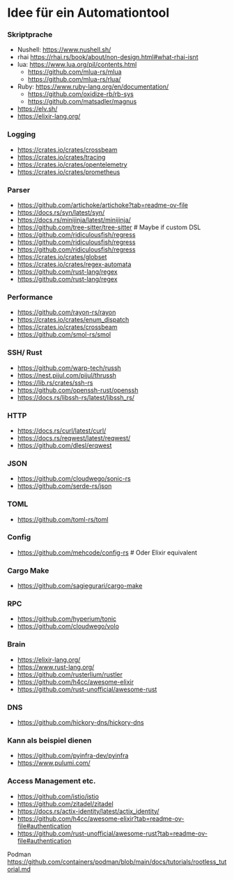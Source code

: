 # Idee für ein Automationtool



### Skriptprache

- Nushell: https://www.nushell.sh/
- rhai https://rhai.rs/book/about/non-design.html#what-rhai-isnt
- lua: https://www.lua.org/pil/contents.html
  - https://github.com/mlua-rs/mlua
  - https://github.com/mlua-rs/rlua/
- Ruby: https://www.ruby-lang.org/en/documentation/
   - https://github.com/oxidize-rb/rb-sys
   - https://github.com/matsadler/magnus
- https://elv.sh/
- https://elixir-lang.org/


### Logging
- https://crates.io/crates/crossbeam
- https://crates.io/crates/tracing
- https://crates.io/crates/opentelemetry
- https://crates.io/crates/prometheus

### Parser
- https://github.com/artichoke/artichoke?tab=readme-ov-file
- https://docs.rs/syn/latest/syn/
- https://docs.rs/minijinja/latest/minijinja/
- https://github.com/tree-sitter/tree-sitter # Maybe if custom DSL
- https://github.com/ridiculousfish/regress
- https://github.com/ridiculousfish/regress
- https://github.com/ridiculousfish/regress
- https://crates.io/crates/globset
- https://crates.io/crates/regex-automata
- https://github.com/rust-lang/regex
- https://github.com/rust-lang/regex


### Performance
- https://github.com/rayon-rs/rayon
- https://crates.io/crates/enum_dispatch
- https://crates.io/crates/crossbeam
- https://github.com/smol-rs/smol

### SSH/ Rust

- https://github.com/warp-tech/russh
- https://nest.pijul.com/pijul/thrussh
- https://lib.rs/crates/ssh-rs
- https://github.com/openssh-rust/openssh
- https://docs.rs/libssh-rs/latest/libssh_rs/


### HTTP
- https://docs.rs/curl/latest/curl/
- https://docs.rs/reqwest/latest/reqwest/
- https://github.com/dlesl/erqwest

### JSON
- https://github.com/cloudwego/sonic-rs
- https://github.com/serde-rs/json

### TOML
- https://github.com/toml-rs/toml


### Config
- https://github.com/mehcode/config-rs # Oder Elixir equivalent

### Cargo Make
- https://github.com/sagiegurari/cargo-make

### RPC
- https://github.com/hyperium/tonic
- https://github.com/cloudwego/volo


### Brain
- https://elixir-lang.org/
- https://www.rust-lang.org/
- https://github.com/rusterlium/rustler
- https://github.com/h4cc/awesome-elixir
- https://github.com/rust-unofficial/awesome-rust


### DNS
- https://github.com/hickory-dns/hickory-dns


### Kann als beispiel dienen
- https://github.com/pyinfra-dev/pyinfra
- https://www.pulumi.com/

### Access Management etc.
- https://github.com/istio/istio
- https://github.com/zitadel/zitadel
- https://docs.rs/actix-identity/latest/actix_identity/
- https://github.com/h4cc/awesome-elixir?tab=readme-ov-file#authentication
- https://github.com/rust-unofficial/awesome-rust?tab=readme-ov-file#authentication
  
Podman
https://github.com/containers/podman/blob/main/docs/tutorials/rootless_tutorial.md
